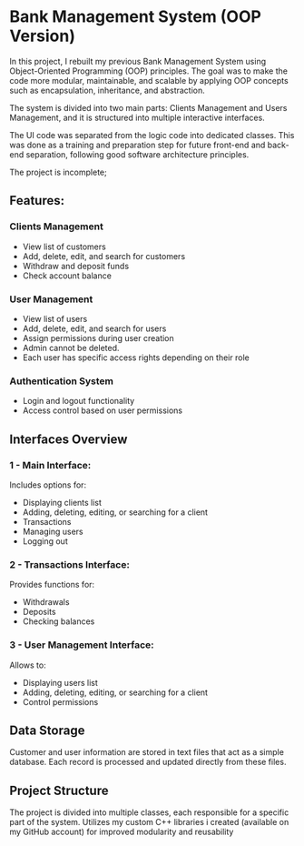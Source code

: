 # Bank Management System (OOP Version)
In this project, I rebuilt my previous Bank Management System using Object-Oriented Programming (OOP) principles.
The goal was to make the code more modular, maintainable, and scalable by applying OOP concepts such as encapsulation, inheritance, and abstraction.

The system is divided into two main parts: Clients Management and Users Management, and it is structured into multiple interactive interfaces.

The UI code was separated from the logic code into dedicated classes.
This was done as a training and preparation step for future front-end and back-end separation, following good software architecture principles.

The project is incomplete;

## Features:
  ### Clients Management
   - View list of customers
  - Add, delete, edit, and search for customers
  - Withdraw and deposit funds
  - Check account balance
  ### User Management
  - View list of users
  - Add, delete, edit, and search for users
  - Assign permissions during user creation
  - Admin cannot be deleted.
  - Each user has specific access rights depending on their role
  ### Authentication System
  - Login and logout functionality
  - Access control based on user permissions

## Interfaces Overview
  ### 1 - Main Interface:
   Includes options for:
   - Displaying clients list
   - Adding, deleting, editing, or searching for a client
   - Transactions
   - Managing users
   - Logging out
  ### 2 - Transactions Interface:
  Provides functions for:
  - Withdrawals
  - Deposits
  - Checking balances
  ### 3 - User Management Interface:
  Allows to:
  - Displaying users list
  - Adding, deleting, editing, or searching for a client
  - Control permissions

## Data Storage
Customer and user information are stored in text files that act as a simple database.
Each record is processed and updated directly from these files.

## Project Structure
The project is divided into multiple classes, each responsible for a specific part of the system.
Utilizes my custom C++ libraries i created (available on my GitHub account) for improved modularity and reusability
